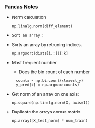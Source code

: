 ### Pandas Notes

- Norm calculation 

	```
	np.linalg.norm(diff_element)
	```
	
- `Sort an array `:
 - Sorts an array by retruning indices.
	```
	np.argsort(dists[i,:])[:k]	
	```

- Most frequent number
	- Does the bin count of each number
	
	```
 	  counts = np.bincount(closest_y)
	  y_pred[i] = np.argmax(counts)

	```
- Get norm of an array on one axis:

	```
	np.square(np.linalg.norm(X, axis=1))
	```

- Duplicate the arrays across matrix
	
	```
	np.array([X_test_norm] * num_train)	
	```

